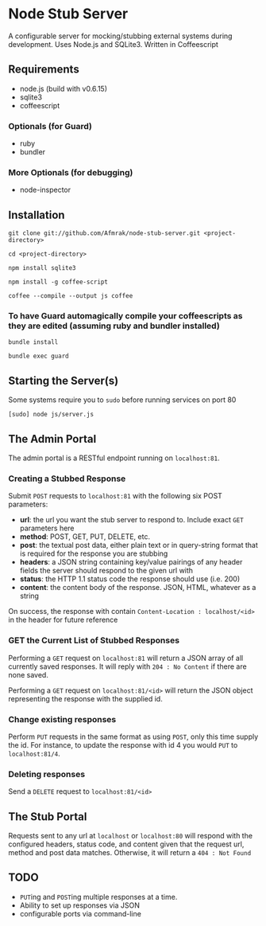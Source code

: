 # Node Stub Server

A configurable server for mocking/stubbing external systems during development. Uses Node.js and SQLite3. Written in Coffeescript

## Requirements

* node.js (build with v0.6.15)
* sqlite3
* coffeescript

### Optionals (for Guard)

* ruby
* bundler

### More Optionals (for debugging)

* node-inspector

## Installation

`git clone git://github.com/Afmrak/node-stub-server.git <project-directory>`

`cd <project-directory>`

`npm install sqlite3`

`npm install -g coffee-script`

`coffee --compile --output js coffee`

### To have Guard automagically compile your coffeescripts as they are edited (assuming ruby and bundler installed)

`bundle install`

`bundle exec guard`

## Starting the Server(s)

Some systems require you to `sudo` before running services on port 80

`[sudo] node js/server.js`

## The Admin Portal

The admin portal is a RESTful endpoint running on `localhost:81`.

### Creating a Stubbed Response

Submit `POST` requests to `localhost:81` with the following six POST parameters:

* **url**: the url you want the stub server to respond to. Include exact `GET` parameters here
* **method**: POST, GET, PUT, DELETE, etc.
* **post**: the textual post data, either plain text or in query-string format that is required for the response you are stubbing
* **headers**: a JSON string containing key/value pairings of any header fields the server should respond to the given url with
* **status**: the HTTP 1.1 status code the response should use (i.e. 200)
* **content**: the content body of the response. JSON, HTML, whatever as a string

On success, the response with contain `Content-Location : localhost/<id>` in the header for future reference

### GET the Current List of Stubbed Responses

Performing a `GET` request on `localhost:81` will return a JSON array of all currently saved responses. It will reply with `204 : No Content` if there are none saved.

Performing a `GET` request on `localhost:81/<id>` will return the JSON object representing the response with the supplied id.

### Change existing responses

Perform `PUT` requests in the same format as using `POST`, only this time supply the id. For instance, to update the response with id 4 you would `PUT` to `localhost:81/4`.

### Deleting responses

Send a `DELETE` request to `localhost:81/<id>`

## The Stub Portal

Requests sent to any url at `localhost` or `localhost:80` will respond with the configured headers, status code, and content given that the request url, method and post data matches. Otherwise, it will return a `404 : Not Found`

## TODO

* `PUT`ing and `POST`ing multiple responses at a time.
* Ability to set up responses via JSON
* configurable ports via command-line
